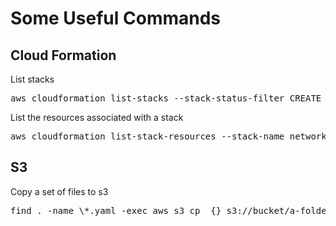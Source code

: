 # Some Useful Commands

## Cloud Formation

List stacks

<pre>
aws cloudformation list-stacks --stack-status-filter CREATE_COMPLETE --region us-west-2
</pre>

List the resources associated with a stack

<pre>
aws cloudformation list-stack-resources --stack-name network --region us-west-2
</pre>

## S3

Copy a set of files to s3

<pre>
find . -name \*.yaml -exec aws s3 cp  {} s3://bucket/a-folder \;
</pre>

